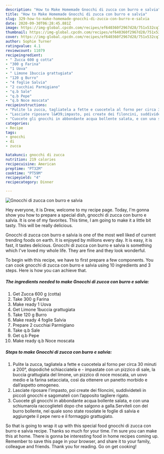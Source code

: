 ```yaml
---
description: "How to Make Homemade Gnocchi di zucca con burro e salvia"
title: "How to Make Homemade Gnocchi di zucca con burro e salvia"
slug: 329-how-to-make-homemade-gnocchi-di-zucca-con-burro-e-salvia
date: 2020-09-30T06:28:45.881Z
image: https://img-global.cpcdn.com/recipes/ef640360f2967d28/751x532cq70/gnocchi-di-zucca-con-burro-e-salvia-recipe-main-photo.jpg
thumbnail: https://img-global.cpcdn.com/recipes/ef640360f2967d28/751x532cq70/gnocchi-di-zucca-con-burro-e-salvia-recipe-main-photo.jpg
cover: https://img-global.cpcdn.com/recipes/ef640360f2967d28/751x532cq70/gnocchi-di-zucca-con-burro-e-salvia-recipe-main-photo.jpg
author: Sophie Turner
ratingvalue: 4.1
reviewcount: 11079
recipeingredient:
- " Zucca 600 g cotta"
- "300 g Farina"
- "1 Uova"
- " Limone 1buccia grattugiata"
- "120 g Burro"
- "4 foglie Salvia"
- "2 cucchiai Parmigiano"
- "q.b Sale"
- "q.b Pepe"
- "q.b Noce moscata"
recipeinstructions:
- "Pulite la zucca, tagliatela a fette e cuocetela al forno per circa 30 minuti a 200°, dopodiché schiacciatela e  impastate con un pizzico di sale, la buccia grattugiata del limone, un pizzico di noce moscata, un uovo medio e la farina setacciata, così da ottenere un panetto morbido e dall’aspetto omogeneo."
- "Lasciate riposare l&#39;impasto, poi create dei filoncini, suddivideteli in piccoli gnocchi e sagomateli con l’apposito tagliere rigato."
- "Cuocete gli gnocchi in abbondante acqua bollente salata, e con una schiumarola raccoglieteli dopo che salgono a galla.Serviteli con del burro bollente, nel quale sono state rosolate le foglie di salvia e aggiungete il pepe nero e il formaggio grattugiato."
categories:
- Recipe
tags:
- gnocchi
- di
- zucca

katakunci: gnocchi di zucca 
nutrition: 219 calories
recipecuisine: American
preptime: "PT32M"
cooktime: "PT59M"
recipeyield: "4"
recipecategory: Dinner

---
```



![Gnocchi di zucca con burro e salvia](https://img-global.cpcdn.com/recipes/ef640360f2967d28/751x532cq70/gnocchi-di-zucca-con-burro-e-salvia-recipe-main-photo.jpg)

Hey everyone, it is Drew, welcome to my recipe page. Today, I'm gonna show you how to prepare a special dish, gnocchi di zucca con burro e salvia. It is one of my favorites. This time, I am going to make it a little bit tasty. This will be really delicious.



Gnocchi di zucca con burro e salvia is one of the most well liked of current trending foods on earth. It is enjoyed by millions every day. It is easy, it is fast, it tastes delicious. Gnocchi di zucca con burro e salvia is something which I've loved my whole life. They are fine and they look wonderful.


To begin with this recipe, we have to first prepare a few components. You can cook gnocchi di zucca con burro e salvia using 10 ingredients and 3 steps. Here is how you can achieve that.

<!--inarticleads1-->

##### The ingredients needed to make Gnocchi di zucca con burro e salvia:

1. Get  Zucca 600 g (cotta)
1. Take 300 g Farina
1. Make ready 1 Uova
1. Get  Limone 1buccia grattugiata
1. Take 120 g Burro
1. Make ready 4 foglie Salvia
1. Prepare 2 cucchiai Parmigiano
1. Take q.b Sale
1. Get q.b Pepe
1. Make ready q.b Noce moscata




<!--inarticleads2-->

##### Steps to make Gnocchi di zucca con burro e salvia:

1. Pulite la zucca, tagliatela a fette e cuocetela al forno per circa 30 minuti a 200°, dopodiché schiacciatela e  - impastate con un pizzico di sale, la buccia grattugiata del limone, un pizzico di noce moscata, un uovo medio e la farina setacciata, così da ottenere un panetto morbido e dall’aspetto omogeneo.
1. Lasciate riposare l&#39;impasto, poi create dei filoncini, suddivideteli in piccoli gnocchi e sagomateli con l’apposito tagliere rigato.
1. Cuocete gli gnocchi in abbondante acqua bollente salata, e con una schiumarola raccoglieteli dopo che salgono a galla.Serviteli con del burro bollente, nel quale sono state rosolate le foglie di salvia e aggiungete il pepe nero e il formaggio grattugiato.




So that is going to wrap it up with this special food gnocchi di zucca con burro e salvia recipe. Thanks so much for your time. I'm sure you can make this at home. There is gonna be interesting food in home recipes coming up. Remember to save this page in your browser, and share it to your family, colleague and friends. Thank you for reading. Go on get cooking!
